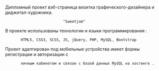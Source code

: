 Дипломный проект вэб-страница визитка графического-дизайнера и диджитал-художника.

                              "Sweetjam"

В проекте использованы технологии и языки программирования :

           HTML5, CSS3, SCSS, JS, jQuery, PHP, MySQL, Bootstrap

Проект адаптирован под мобильные устройства имеет формы регистрации и авторизации с

           личным кабинетом и связан с базой данных MySQL на хостинге .
